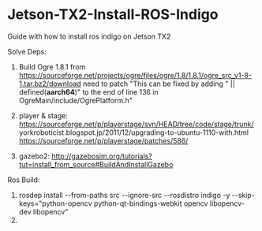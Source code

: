# Jetson-TX2-Install-ROS-Indigo
Guide with how to install ros indigo on Jetson TX2

Solve Deps:
1. Build Ogre 1.8.1 from https://sourceforge.net/projects/ogre/files/ogre/1.8/1.8.1/ogre_src_v1-8-1.tar.bz2/download
   need to patch "This can be fixed by adding " || defined(__aarch64__)" to the end of line 136 in OgreMain/include/OgrePlatform.h"
   
2. player & stage: https://sourceforge.net/p/playerstage/svn/HEAD/tree/code/stage/trunk/
   yorkroboticist.blogspot.jp/2011/12/upgrading-to-ubuntu-1110-with.html
   https://sourceforge.net/p/playerstage/patches/586/
      
3. gazebo2: http://gazebosim.org/tutorials?tut=install_from_source#BuildAndInstallGazebo

Ros Build:
1. rosdep install --from-paths src --ignore-src --rosdistro indigo -y --skip-keys="python-opencv python-qt-bindings-webkit opencv libopencv-dev libopencv"
2. 
